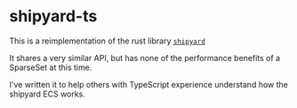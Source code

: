# shipyard-ts

This is a reimplementation of the rust library [`shipyard`](https://docs.rs/shipyard)

It shares a very similar API, but has none of the performance benefits of a SparseSet at this time.

I've written it to help others with TypeScript experience understand how the shipyard ECS works.
